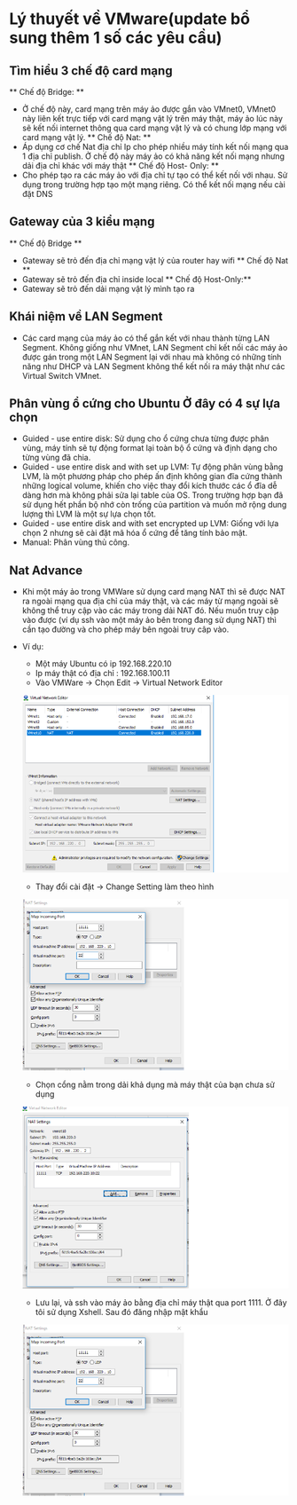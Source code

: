 # Lý thuyết về VMware(update bổ sung thêm 1 số các yêu cầu)
## Tìm hiểu 3 chế độ card mạng 
** Chế độ Bridge: **
- Ở chế độ này, card mạng trên máy ảo được gắn vào VMnet0, VMnet0 này liên kết trực tiếp với card mạng vật lý trên máy thật, máy ảo lúc này sẽ kết nối internet thông qua  card mạng vật lý và có chung lớp mạng với card mạng vật lý.
** Chế độ Nat: **
- Áp dụng cơ chế Nat địa chỉ Ip cho phép nhiều máy tính kết nối mạng qua 1 địa chỉ publish. Ở chế độ này máy ảo có khả năng kết nối mạng nhưng dải địa chỉ khác với máy thật
** Chế độ Host- Only: **
- Cho phép tạo ra các máy ảo với địa chỉ tự tạo có thể kết nối với nhau. Sử dụng trong trường hợp tạo một mạng riêng. Có thể kết nối mạng nếu cài đặt DNS

## Gateway của 3 kiểu mạng
** Chế độ Bridge **
- Gateway sẽ trỏ đến địa chỉ mạng vật lý của router hay wifi
** Chế độ Nat ** 
- Gateway sẽ trỏ đến địa chỉ inside local
** Chế độ Host-Only:**
- Gateway sẽ trỏ đến dải mạng vật lý mình tạo ra

## Khái niệm về LAN Segment 
- Các card mạng của máy ảo có thể gắn kết với nhau thành từng LAN Segment. Không giống như VMnet, LAN Segment chỉ kết nối các máy ảo được gán trong một LAN Segment lại với nhau mà không có những tính năng như DHCP và LAN Segment không thể kết nối ra máy thật như các Virtual Switch VMnet. 

## Phân vùng ổ cứng cho Ubuntu Ở đây có 4 sự lựa chọn
- Guided - use entire disk: Sử dụng cho ổ cứng chưa từng được phân vùng, máy tính sẽ tự động format lại toàn bộ ổ cứng và định dạng cho từng vùng đã chia.
- Guided - use entire disk and with set up LVM: Tự động phân vùng bằng LVM, là một phương pháp cho phép ấn định không gian đĩa cứng thành những logical volume, khiến cho việc thay đổi kích thước các ổ đĩa dễ dàng hơn mà không phải sửa lại table của OS. Trong trường hợp bạn đã sử dụng hết phần bộ nhớ còn trống của partition và muốn mở rộng dung lượng thì LVM là một sự lựa chọn tốt.
- Guided - use entire disk and with set encrypted up LVM: Giống với lựa chọn 2 nhưng sẽ cài đặt mã hóa ổ cứng để tăng tính bảo mật.
- Manual: Phân vùng thủ công.
## Nat Advance 
- Khi một máy ảo trong VMWare sử dụng card mạng NAT thì sẽ được NAT ra ngoài mạng qua địa chỉ của máy thật, và các máy từ mạng ngoài sẽ không thể truy cập vào các máy trong dải NAT đó. Nếu muốn truy cập vào được (ví dụ ssh vào một máy ảo bên trong đang sử dụng NAT) thì cần tạo đường và cho phép máy bên ngoài truy câp vào.
- Ví dụ:
  - Một máy Ubuntu có ip 192.168.220.10
  - Ip máy thật có địa chỉ : 192.168.100.11
  - Vào VMWare -> Chọn Edit -> Virtual Network Editor

  ![](https://github.com/iamjohnny95/repolis_internship/raw/master/img/VM/1.png)

  - Thay đổi cài đặt -> Change Setting làm theo hình

  ![](https://github.com/iamjohnny95/repolis_internship/raw/master/img/VM/2.png)

  - Chọn cổng nằm trong dải khả dụng mà máy thật của bạn chưa sử dụng

  ![](https://github.com/iamjohnny95/repolis_internship/raw/master/img/VM/3.png)

  - Lưu lại, và ssh vào máy ảo bằng địa chỉ máy thật qua port 1111. Ở đây tôi sử dụng Xshell. Sau đó đăng nhập mật khẩu

  ![](https://github.com/iamjohnny95/repolis_internship/raw/master/img/VM/2.png)



